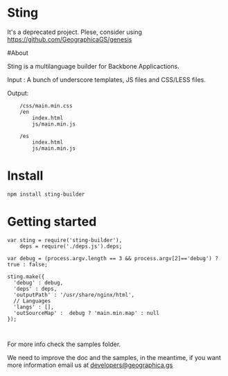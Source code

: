Sting
===========

It's a deprecated project. Plese, consider using https://github.com/GeographicaGS/genesis

#About 

Sting is a multilanguage builder for Backbone Applicactions. 

Input : A bunch of underscore templates, JS files and CSS/LESS files.

Output:  

```
	/css/main.min.css
	/en
		index.html 
		js/main.min.js

	/es 	
		index.html 
		js/main.min.js
```

# Install

```
npm install sting-builder
```

# Getting started
```
var sting = require('sting-builder'),
    deps = require('./deps.js').deps;

var debug = (process.argv.length == 3 && process.argv[2]=='debug') ? true : false;
    
sting.make({
  'debug' : debug,
  'deps' : deps,
  'outputPath' : '/usr/share/nginx/html',
  // Languages
  'langs' : [],    
  'outSourceMap' :  debug ? 'main.min.map' : null
});



```

For more info check the samples folder.

We need to improve the doc and the samples, in the meantime, if you want more information email us at developers@geographica.gs













